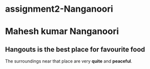 # assignment2-Nanganoori
# Mahesh kumar Nanganoori 
## Hangouts is the best place for favourite food
The surroundings near that place are very **quite** and **peaceful**.